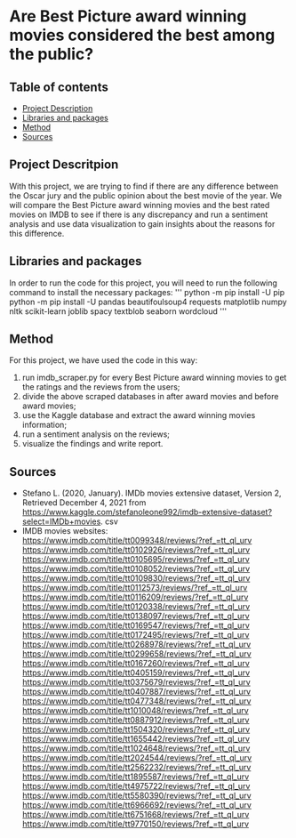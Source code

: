 # Are Best Picture award winning movies considered the best among the public?

## Table of contents
* [Project Description](#project-description)
* [Libraries and packages](#libraries-and-packages)
* [Method](#method)
* [Sources](#sources)

<a name="project-description"></a>
## Project Descritpion
With this project, we are trying to find if there are any difference between the Oscar jury and the public opinion about the best movie of the year. We will compare the Best Picture award winning movies and the best rated movies on IMDB to see if there is any discrepancy and run a sentiment analysis and use data visualization to gain insights about the reasons for this difference.

<a name="libraries-and-packages"></a>
## Libraries and packages
In order to run the code for this project, you will need to run the following command to install the necessary packages:
'''
python -m pip install -U pip
python -m pip install -U pandas beautifoulsoup4 requests matplotlib numpy nltk scikit-learn joblib spacy textblob seaborn wordcloud
'''

<a name="method"></a>
## Method
For this project, we have used the code in this way:
1. run imdb_scraper.py for every Best Picture award winning movies to get the ratings and the reviews from the users;
2. divide the above scraped databases in after award movies and before award movies;
3. use the Kaggle database and extract the award winning movies information;
4. run a sentiment analysis on the reviews;
5. visualize the findings and write report.

<a name="sources"></a>
## Sources
* Stefano L. (2020, January). IMDb movies extensive dataset, Version 2, Retrieved December 4, 2021 from https://www.kaggle.com/stefanoleone992/imdb-extensive-dataset?select=IMDb+movies. csv
* IMDB movies websites:
https://www.imdb.com/title/tt0099348/reviews/?ref_=tt_ql_urv 
https://www.imdb.com/title/tt0102926/reviews/?ref_=tt_ql_urv 
https://www.imdb.com/title/tt0105695/reviews/?ref_=tt_ql_urv 
https://www.imdb.com/title/tt0108052/reviews/?ref_=tt_ql_urv 
https://www.imdb.com/title/tt0109830/reviews/?ref_=tt_ql_urv 
https://www.imdb.com/title/tt0112573/reviews/?ref_=tt_ql_urv 
https://www.imdb.com/title/tt0116209/reviews/?ref_=tt_ql_urv 
https://www.imdb.com/title/tt0120338/reviews/?ref_=tt_ql_urv 
https://www.imdb.com/title/tt0138097/reviews/?ref_=tt_ql_urv 
https://www.imdb.com/title/tt0169547/reviews/?ref_=tt_ql_urv 
https://www.imdb.com/title/tt0172495/reviews/?ref_=tt_ql_urv 
https://www.imdb.com/title/tt0268978/reviews/?ref_=tt_ql_urv 
https://www.imdb.com/title/tt0299658/reviews/?ref_=tt_ql_urv 
https://www.imdb.com/title/tt0167260/reviews/?ref_=tt_ql_urv 
https://www.imdb.com/title/tt0405159/reviews/?ref_=tt_ql_urv 
https://www.imdb.com/title/tt0375679/reviews/?ref_=tt_ql_urv 
https://www.imdb.com/title/tt0407887/reviews/?ref_=tt_ql_urv 
https://www.imdb.com/title/tt0477348/reviews/?ref_=tt_ql_urv 
https://www.imdb.com/title/tt1010048/reviews/?ref_=tt_ql_urv 
https://www.imdb.com/title/tt0887912/reviews/?ref_=tt_ql_urv 
https://www.imdb.com/title/tt1504320/reviews/?ref_=tt_ql_urv 
https://www.imdb.com/title/tt1655442/reviews/?ref_=tt_ql_urv 
https://www.imdb.com/title/tt1024648/reviews/?ref_=tt_ql_urv
https://www.imdb.com/title/tt2024544/reviews/?ref_=tt_ql_urv 
https://www.imdb.com/title/tt2562232/reviews/?ref_=tt_ql_urv 
https://www.imdb.com/title/tt1895587/reviews/?ref_=tt_ql_urv 
https://www.imdb.com/title/tt4975722/reviews/?ref_=tt_ql_urv 
https://www.imdb.com/title/tt5580390/reviews/?ref_=tt_ql_urv 
https://www.imdb.com/title/tt6966692/reviews/?ref_=tt_ql_urv 
https://www.imdb.com/title/tt6751668/reviews/?ref_=tt_ql_urv 
https://www.imdb.com/title/tt9770150/reviews/?ref_=tt_ql_urv
